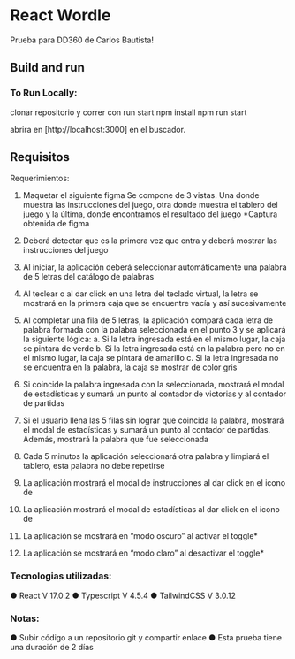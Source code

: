 # React Wordle

Prueba para DD360 de Carlos Bautista!

## Build and run

### To Run Locally:

clonar repositorio y correr con run start 
npm install
npm run start

abrira en  [http://localhost:3000] en el buscador.

## Requisitos

Requerimientos:
1. Maquetar el siguiente figma
Se compone de 3 vistas. Una donde muestra las instrucciones del juego, otra donde
muestra el tablero del juego y la última, donde encontramos el resultado del juego
*Captura obtenida de figma

2. Deberá detectar que es la primera vez que entra y deberá mostrar las instrucciones
del juego
3. Al iniciar, la aplicación deberá seleccionar automáticamente una palabra de 5 letras
del catálogo de palabras
4. Al teclear o al dar click en una letra del teclado virtual, la letra se mostrará en la
primera caja que se encuentre vacía y así sucesivamente
5. Al completar una fila de 5 letras, la aplicación compará cada letra de palabra
formada con la palabra seleccionada en el punto 3 y se aplicará la siguiente lógica:
        a. Si la letra ingresada está en el mismo lugar, la caja se pintara de verde
        b. Si la letra ingresada está en la palabra pero no en el mismo lugar, la caja se
            pintará de amarillo
        c. Si la letra ingresada no se encuentra en la palabra, la caja se mostrar de
            color gris

6. Si coincide la palabra ingresada con la seleccionada, mostrará el modal de
estadísticas y sumará un punto al contador de victorias y al contador de partidas
7. Si el usuario llena las 5 filas sin lograr que coincida la palabra, mostrará el modal de
estadísticas y sumará un punto al contador de partidas. Además, mostrará la palabra
que fue seleccionada
8. Cada 5 minutos la aplicación seleccionará otra palabra y limpiará el tablero, esta
palabra no debe repetirse
9. La aplicación mostrará el modal de instrucciones al dar click en el icono de

10. La aplicación mostrará el modal de estadísticas al dar click en el icono de
11. La aplicación se mostrará en “modo oscuro” al activar el toggle*
12. La aplicación se mostrará en “modo claro” al desactivar el toggle*


### Tecnologias utilizadas:
● React V 17.0.2
● Typescript V 4.5.4
● TailwindCSS V 3.0.12

### Notas:
● Subir código a un repositorio git y compartir enlace
● Esta prueba tiene una duración de 2 días
    